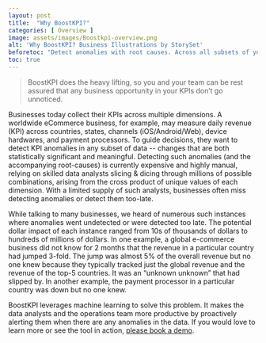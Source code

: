 ```yaml
---
layout: post
title:  "Why BoostKPI?"
categories: [ Overview ]
image: assets/images/Boostkpi-overview.png
alt: 'Why BoostKPI? Business Illustrations by StorySet'
beforetoc: "Detect anomalies with root causes. Across all subsets of your data."
toc: true
---
```

>BoostKPI does the heavy lifting, so you and your team can be rest assured that any business opportunity in your KPIs don’t go unnoticed.


Businesses today collect their KPIs across multiple dimensions. A worldwide eCommerce business, for example, may measure daily revenue (KPI) across countries, states, channels (iOS/Android/Web), device hardwares, and payment processors. To guide decisions, they want to detect KPI anomalies in any subset of data -- changes that are both statistically significant and meaningful. Detecting such anomalies (and the accompanying root-causes) is currently expensive and highly manual, relying on skilled data analysts slicing & dicing through millions of possible combinations, arising from the cross product of unique values of each dimension. With a limited supply of such analysts, businesses often miss detecting anomalies or detect them too-late.

While talking to many businesses, we heard of numerous such instances where anomalies went undetected or were detected too late. The potential dollar impact of each instance ranged from 10s of thousands of dollars to hundreds of millions of dollars. In one example, a global e-commerce business did not know for 2 months that the revenue in a particular country had jumped 3-fold. The jump was almost 5% of the overall revenue but no one knew because they typically tracked just the global revenue and the revenue of the top-5 countries. It was an “unknown unknown” that had slipped by. In another example, the payment processor in a particular country was down but no one knew.

BoostKPI leverages machine learning to solve this problem. It makes the data analysts and the operations team more productive by proactively alerting them when there are any anomalies in the data. If you would love to learn more or see the tool in action, <a href="https://boostkpi.com?source=blog" target="_blank">please book a demo</a>.
